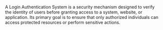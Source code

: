 A Login Authentication System is a security mechanism designed to verify the identity of users before granting access to a system, website, or application. Its primary goal is to ensure that only authorized individuals can access protected resources or perform sensitive actions.

